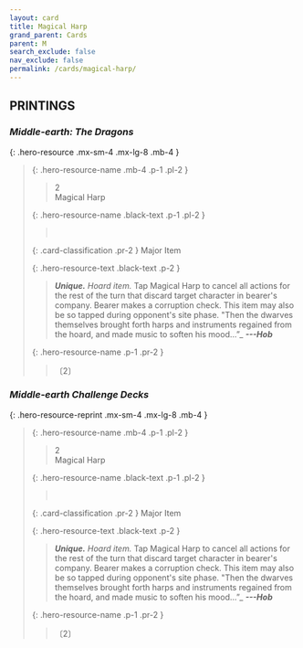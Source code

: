 ```yaml
---
layout: card
title: Magical Harp
grand_parent: Cards
parent: M
search_exclude: false
nav_exclude: false
permalink: /cards/magical-harp/
---
```


## PRINTINGS


### _Middle-earth: The Dragons_

{: .hero-resource .mx-sm-4 .mx-lg-8 .mb-4 }
> {: .hero-resource-name .mb-4 .p-1 .pl-2 }
> > <div class="card-mp">2</div>
> > <div class="card-name">Magical Harp</div>
>
> {: .hero-resource-name .black-text .p-1 .pl-2 }
> > &nbsp;
>
> {: .card-classification .pr-2 }
> Major Item
>
> {: .hero-resource-text .black-text .p-2 }
> > _**Unique.**_ _Hoard item._ Tap Magical Harp to cancel all actions for the rest of the turn that discard target character in bearer's company. Bearer makes a corruption check. This item may also be so tapped during opponent's site phase.   "Then the dwarves themselves brought forth harps and instruments regained from the hoard, and made music to soften his mood...”_ ***---Hob*** 
> 
> {: .hero-resource-name .p-1 .pr-2 }
> > <div class="card-shield"></div>
> > <div class="card-corruption">〔2〕</div>

### _Middle-earth Challenge Decks_

{: .hero-resource-reprint .mx-sm-4 .mx-lg-8 .mb-4 }
> {: .hero-resource-name .mb-4 .p-1 .pl-2 }
> > <div class="card-mp">2</div>
> > <div class="card-name">Magical Harp</div>
>
> {: .hero-resource-name .black-text .p-1 .pl-2 }
> > &nbsp;
>
> {: .card-classification .pr-2 }
> Major Item
>
> {: .hero-resource-text .black-text .p-2 }
> > _**Unique.**_ _Hoard item._ Tap Magical Harp to cancel all actions for the rest of the turn that discard target character in bearer's company. Bearer makes a corruption check. This item may also be so tapped during opponent's site phase.   "Then the dwarves themselves brought forth harps and instruments regained from the hoard, and made music to soften his mood...”_ ***---Hob*** 
> 
> {: .hero-resource-name .p-1 .pr-2 }
> > <div class="card-shield"></div>
> > <div class="card-corruption">〔2〕</div>
